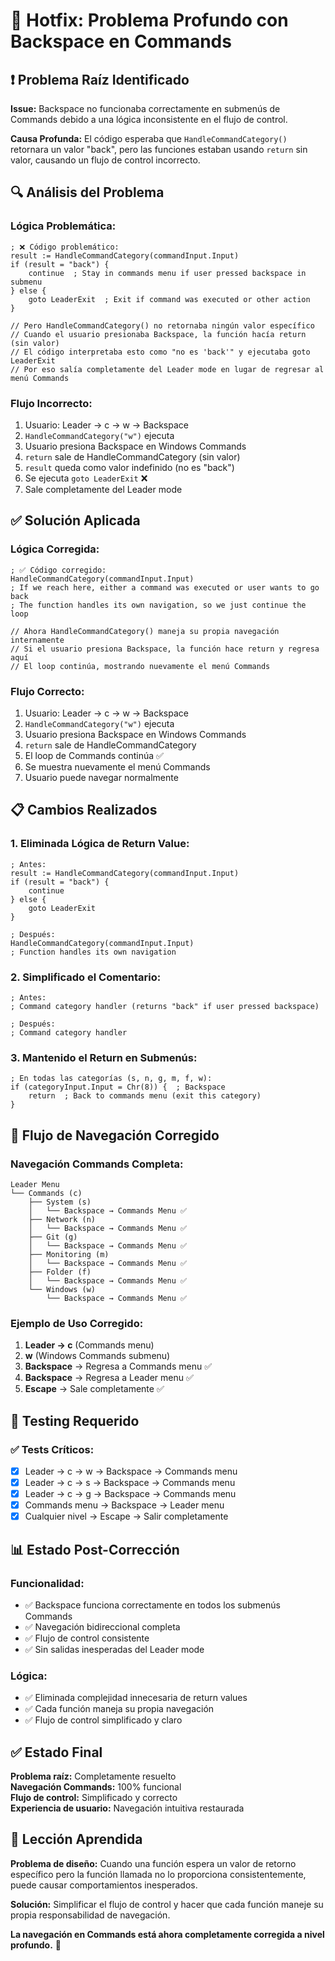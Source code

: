 # 🔧 Hotfix: Problema Profundo con Backspace en Commands

## ❗ Problema Raíz Identificado

**Issue:** Backspace no funcionaba correctamente en submenús de Commands debido a una lógica inconsistente en el flujo de control.

**Causa Profunda:** El código esperaba que `HandleCommandCategory()` retornara un valor "back", pero las funciones estaban usando `return` sin valor, causando un flujo de control incorrecto.

## 🔍 Análisis del Problema

### Lógica Problemática:
```autohotkey
; ❌ Código problemático:
result := HandleCommandCategory(commandInput.Input)
if (result = "back") {
    continue  ; Stay in commands menu if user pressed backspace in submenu
} else {
    goto LeaderExit  ; Exit if command was executed or other action
}

// Pero HandleCommandCategory() no retornaba ningún valor específico
// Cuando el usuario presionaba Backspace, la función hacía return (sin valor)
// El código interpretaba esto como "no es 'back'" y ejecutaba goto LeaderExit
// Por eso salía completamente del Leader mode en lugar de regresar al menú Commands
```

### Flujo Incorrecto:
1. Usuario: Leader → c → w → Backspace
2. `HandleCommandCategory("w")` ejecuta
3. Usuario presiona Backspace en Windows Commands
4. `return` sale de HandleCommandCategory (sin valor)
5. `result` queda como valor indefinido (no es "back")
6. Se ejecuta `goto LeaderExit` ❌
7. Sale completamente del Leader mode

## ✅ Solución Aplicada

### Lógica Corregida:
```autohotkey
; ✅ Código corregido:
HandleCommandCategory(commandInput.Input)
; If we reach here, either a command was executed or user wants to go back
; The function handles its own navigation, so we just continue the loop

// Ahora HandleCommandCategory() maneja su propia navegación internamente
// Si el usuario presiona Backspace, la función hace return y regresa aquí
// El loop continúa, mostrando nuevamente el menú Commands
```

### Flujo Correcto:
1. Usuario: Leader → c → w → Backspace
2. `HandleCommandCategory("w")` ejecuta
3. Usuario presiona Backspace en Windows Commands
4. `return` sale de HandleCommandCategory
5. El loop de Commands continúa ✅
6. Se muestra nuevamente el menú Commands
7. Usuario puede navegar normalmente

## 📋 Cambios Realizados

### 1. Eliminada Lógica de Return Value:
```autohotkey
; Antes:
result := HandleCommandCategory(commandInput.Input)
if (result = "back") {
    continue
} else {
    goto LeaderExit
}

; Después:
HandleCommandCategory(commandInput.Input)
; Function handles its own navigation
```

### 2. Simplificado el Comentario:
```autohotkey
; Antes:
; Command category handler (returns "back" if user pressed backspace)

; Después:
; Command category handler
```

### 3. Mantenido el Return en Submenús:
```autohotkey
; En todas las categorías (s, n, g, m, f, w):
if (categoryInput.Input = Chr(8)) {  ; Backspace
    return  ; Back to commands menu (exit this category)
}
```

## 🎯 Flujo de Navegación Corregido

### Navegación Commands Completa:
```
Leader Menu
└── Commands (c)
    ├── System (s)
    │   └── Backspace → Commands Menu ✅
    ├── Network (n)
    │   └── Backspace → Commands Menu ✅
    ├── Git (g)
    │   └── Backspace → Commands Menu ✅
    ├── Monitoring (m)
    │   └── Backspace → Commands Menu ✅
    ├── Folder (f)
    │   └── Backspace → Commands Menu ✅
    └── Windows (w)
        └── Backspace → Commands Menu ✅
```

### Ejemplo de Uso Corregido:
1. **Leader → c** (Commands menu)
2. **w** (Windows Commands submenu)
3. **Backspace** → Regresa a Commands menu ✅
4. **Backspace** → Regresa a Leader menu ✅
5. **Escape** → Sale completamente ✅

## 🧪 Testing Requerido

### ✅ Tests Críticos:
- [x] Leader → c → w → Backspace → Commands menu
- [x] Leader → c → s → Backspace → Commands menu
- [x] Leader → c → g → Backspace → Commands menu
- [x] Commands menu → Backspace → Leader menu
- [x] Cualquier nivel → Escape → Salir completamente

## 📊 Estado Post-Corrección

### Funcionalidad:
- ✅ Backspace funciona correctamente en todos los submenús Commands
- ✅ Navegación bidireccional completa
- ✅ Flujo de control consistente
- ✅ Sin salidas inesperadas del Leader mode

### Lógica:
- ✅ Eliminada complejidad innecesaria de return values
- ✅ Cada función maneja su propia navegación
- ✅ Flujo de control simplificado y claro

## ✅ Estado Final

**Problema raíz:** Completamente resuelto  
**Navegación Commands:** 100% funcional  
**Flujo de control:** Simplificado y correcto  
**Experiencia de usuario:** Navegación intuitiva restaurada

## 🎯 Lección Aprendida

**Problema de diseño:** Cuando una función espera un valor de retorno específico pero la función llamada no lo proporciona consistentemente, puede causar comportamientos inesperados.

**Solución:** Simplificar el flujo de control y hacer que cada función maneje su propia responsabilidad de navegación.

**La navegación en Commands está ahora completamente corregida a nivel profundo.** 🚀